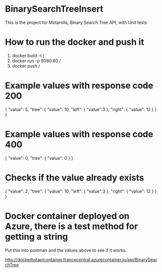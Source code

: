 # BinarySearchTreeInsert
This is the project for Motarolla, Binary Search Tree API, with Unit tests

# How to run the docker and push it

1. docker build -t <docker-id>/<docker-image-name>
2. docker run -p 8080:80 <docker-id>/<docker-image-name>
3. docker push <docker-id>/<docker-image-name>


# Example values with response code 200

{
  "value": 5,
  "tree": {
    "value": 10,
    "left": {
      "value":3
    },
    "right": {
      "value": 12
    }
  }
}

# Example values with response code 400

{
  "value": 0,
  "tree": {
    "value": 0
  }
}

# Checks if the value already exists

{
  "value": 2,
  "tree": {
    "value": 10,
    "left": {
      "value":3
    },
    "right": {
      "value": 12
    }
  }
}


# Docker container deployed on Azure, there is a test method for getting a string

Put this into postman and the values above to see if it works. 

http://dockerbstapicontainer.francecentral.azurecontainer.io/api/BinarySearchTree
